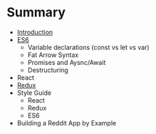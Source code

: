 # Summary

* [Introduction](README.md)
* [ES6](ES6.md)
   * Variable declarations (const vs let vs var)
   * Fat Arrow Syntax
   * Promises and Aysnc/Await
   * Destructuring
* React
* [Redux](React.md)
* Style Guide
   * React
   * Redux
   * ES6
* Building a Reddit App by Example


